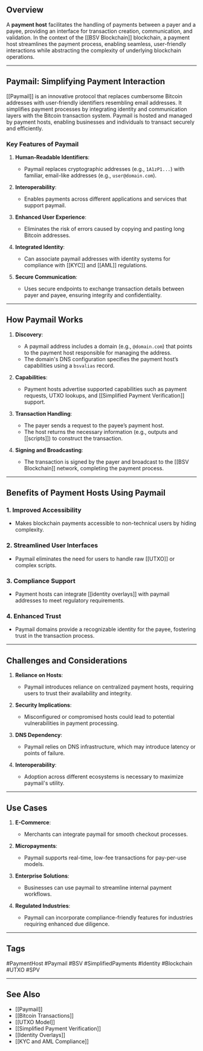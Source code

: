 ## Overview

A **payment host** facilitates the handling of payments between a payer and a payee, providing an interface for transaction creation, communication, and validation. In the context of the [[BSV Blockchain]] blockchain, a payment host streamlines the payment process, enabling seamless, user-friendly interactions while abstracting the complexity of underlying blockchain operations.

---

## Paymail: Simplifying Payment Interaction

[[Paymail]] is an innovative protocol that replaces cumbersome Bitcoin addresses with user-friendly identifiers resembling email addresses. It simplifies payment processes by integrating identity and communication layers with the Bitcoin transaction system. Paymail is hosted and managed by payment hosts, enabling businesses and individuals to transact securely and efficiently.

### Key Features of Paymail

1. **Human-Readable Identifiers**:
   - Paymail replaces cryptographic addresses (e.g., `1A1zP1...`) with familiar, email-like addresses (e.g., `user@domain.com`).

2. **Interoperability**:
   - Enables payments across different applications and services that support paymail.

3. **Enhanced User Experience**:
   - Eliminates the risk of errors caused by copying and pasting long Bitcoin addresses.

4. **Integrated Identity**:
   - Can associate paymail addresses with identity systems for compliance with [[KYC]] and [[AML]] regulations.

5. **Secure Communication**:
   - Uses secure endpoints to exchange transaction details between payer and payee, ensuring integrity and confidentiality.

---

## How Paymail Works

1. **Discovery**:
   - A paymail address includes a domain (e.g., `@domain.com`) that points to the payment host responsible for managing the address.
   - The domain's DNS configuration specifies the payment host’s capabilities using a `bsvalias` record.

2. **Capabilities**:
   - Payment hosts advertise supported capabilities such as payment requests, UTXO lookups, and [[Simplified Payment Verification]] support.

3. **Transaction Handling**:
   - The payer sends a request to the payee’s payment host.
   - The host returns the necessary information (e.g., outputs and [[scripts]]) to construct the transaction.

4. **Signing and Broadcasting**:
   - The transaction is signed by the payer and broadcast to the [[BSV Blockchain]] network, completing the payment process.

---

## Benefits of Payment Hosts Using Paymail

### 1. **Improved Accessibility**
   - Makes blockchain payments accessible to non-technical users by hiding complexity.

### 2. **Streamlined User Interfaces**
   - Paymail eliminates the need for users to handle raw [[UTXO]] or complex scripts.

### 3. **Compliance Support**
   - Payment hosts can integrate [[identity overlays]] with paymail addresses to meet regulatory requirements.

### 4. **Enhanced Trust**
   - Paymail domains provide a recognizable identity for the payee, fostering trust in the transaction process.

---

## Challenges and Considerations

1. **Reliance on Hosts**:
   - Paymail introduces reliance on centralized payment hosts, requiring users to trust their availability and integrity.

2. **Security Implications**:
   - Misconfigured or compromised hosts could lead to potential vulnerabilities in payment processing.

3. **DNS Dependency**:
   - Paymail relies on DNS infrastructure, which may introduce latency or points of failure.

4. **Interoperability**:
   - Adoption across different ecosystems is necessary to maximize paymail's utility.

---

## Use Cases

1. **E-Commerce**:
   - Merchants can integrate paymail for smooth checkout processes.

2. **Micropayments**:
   - Paymail supports real-time, low-fee transactions for pay-per-use models.

3. **Enterprise Solutions**:
   - Businesses can use paymail to streamline internal payment workflows.

4. **Regulated Industries**:
   - Paymail can incorporate compliance-friendly features for industries requiring enhanced due diligence.

---

## Tags

#PaymentHost #Paymail #BSV #SimplifiedPayments #Identity #Blockchain #UTXO #SPV

---

## See Also

- [[Paymail]]
- [[Bitcoin Transactions]]
- [[UTXO Model]]
- [[Simplified Payment Verification]]
- [[Identity Overlays]]
- [[KYC and AML Compliance]]
